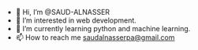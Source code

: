 - 👋 Hi, I’m @SAUD-ALNASSER
- 👀 I’m interested in web development.
- 🌱 I’m currently learning python and machine learning.
- 📫 How to reach me saudalnasserpa@gmail.com

<!---
SAUDPA/SAUDPA is a ✨ special ✨ repository because its `README.md` (this file) appears on your GitHub profile.
You can click the Preview link to take a look at your changes.
--->
